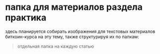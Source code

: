 # папка для материалов раздела практика
здесь планируется собирать изображения для текстовых материалов биткоин-курса на эту тему, также структурируя их по папкам:
> отдельная папка на каждую статью
